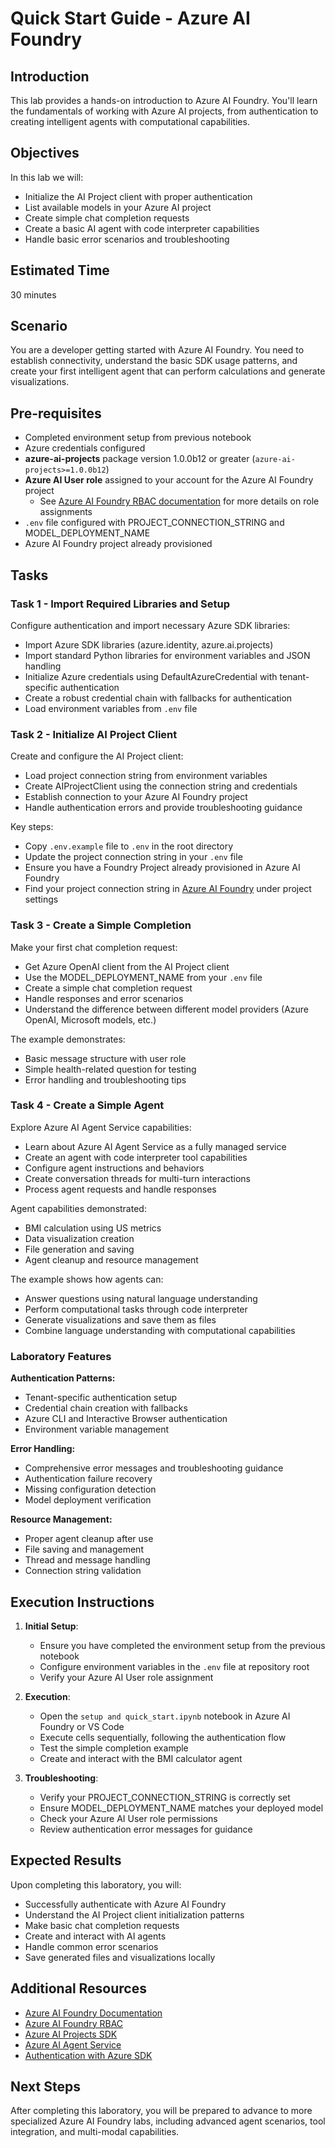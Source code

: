 # Quick Start Guide - Azure AI Foundry

## Introduction 

This lab provides a hands-on introduction to Azure AI Foundry. You'll learn the fundamentals of working with Azure AI projects, from authentication to creating intelligent agents with computational capabilities.

## Objectives 
In this lab we will:
- Initialize the AI Project client with proper authentication
- List available models in your Azure AI project
- Create simple chat completion requests
- Create a basic AI agent with code interpreter capabilities
- Handle basic error scenarios and troubleshooting

## Estimated Time 

30 minutes 

## Scenario

You are a developer getting started with Azure AI Foundry. You need to establish connectivity, understand the basic SDK usage patterns, and create your first intelligent agent that can perform calculations and generate visualizations.

## Pre-requisites

- Completed environment setup from previous notebook
- Azure credentials configured
- **azure-ai-projects** package version 1.0.0b12 or greater (`azure-ai-projects>=1.0.0b12`)
- **Azure AI User role** assigned to your account for the Azure AI Foundry project
  - See [Azure AI Foundry RBAC documentation](https://learn.microsoft.com/en-us/azure/ai-foundry/concepts/rbac-azure-ai-foundry?pivots=fdp-project) for more details on role assignments
- `.env` file configured with PROJECT_CONNECTION_STRING and MODEL_DEPLOYMENT_NAME
- Azure AI Foundry project already provisioned

## Tasks





### Task 1 - Import Required Libraries and Setup

Configure authentication and import necessary Azure SDK libraries:
- Import Azure SDK libraries (azure.identity, azure.ai.projects)
- Import standard Python libraries for environment variables and JSON handling
- Initialize Azure credentials using DefaultAzureCredential with tenant-specific authentication
- Create a robust credential chain with fallbacks for authentication
- Load environment variables from `.env` file

### Task 2 - Initialize AI Project Client

Create and configure the AI Project client:
- Load project connection string from environment variables
- Create AIProjectClient using the connection string and credentials
- Establish connection to your Azure AI Foundry project
- Handle authentication errors and provide troubleshooting guidance

Key steps:
- Copy `.env.example` file to `.env` in the root directory
- Update the project connection string in your `.env` file
- Ensure you have a Foundry Project already provisioned in Azure AI Foundry
- Find your project connection string in [Azure AI Foundry](https://ai.azure.com) under project settings

### Task 3 - Create a Simple Completion

Make your first chat completion request:
- Get Azure OpenAI client from the AI Project client
- Use the MODEL_DEPLOYMENT_NAME from your `.env` file
- Create a simple chat completion request
- Handle responses and error scenarios
- Understand the difference between different model providers (Azure OpenAI, Microsoft models, etc.)

The example demonstrates:
- Basic message structure with user role
- Simple health-related question for testing
- Error handling and troubleshooting tips

### Task 4 - Create a Simple Agent

Explore Azure AI Agent Service capabilities:
- Learn about Azure AI Agent Service as a fully managed service
- Create an agent with code interpreter tool capabilities
- Configure agent instructions and behaviors
- Create conversation threads for multi-turn interactions
- Process agent requests and handle responses

Agent capabilities demonstrated:
- BMI calculation using US metrics
- Data visualization creation
- File generation and saving
- Agent cleanup and resource management

The example shows how agents can:
- Answer questions using natural language understanding
- Perform computational tasks through code interpreter
- Generate visualizations and save them as files
- Combine language understanding with computational capabilities

### Laboratory Features

**Authentication Patterns:**
- Tenant-specific authentication setup
- Credential chain creation with fallbacks
- Azure CLI and Interactive Browser authentication
- Environment variable management

**Error Handling:**
- Comprehensive error messages and troubleshooting guidance
- Authentication failure recovery
- Missing configuration detection
- Model deployment verification

**Resource Management:**
- Proper agent cleanup after use
- File saving and management
- Thread and message handling
- Connection string validation

## Execution Instructions

1. **Initial Setup**:
   - Ensure you have completed the environment setup from the previous notebook
   - Configure environment variables in the `.env` file at repository root
   - Verify your Azure AI User role assignment

2. **Execution**:
   - Open the `setup and quick_start.ipynb` notebook in Azure AI Foundry or VS Code
   - Execute cells sequentially, following the authentication flow
   - Test the simple completion example
   - Create and interact with the BMI calculator agent

3. **Troubleshooting**:
   - Verify your PROJECT_CONNECTION_STRING is correctly set
   - Ensure MODEL_DEPLOYMENT_NAME matches your deployed model
   - Check your Azure AI User role permissions
   - Review authentication error messages for guidance

## Expected Results

Upon completing this laboratory, you will:
- Successfully authenticate with Azure AI Foundry
- Understand the AI Project client initialization patterns
- Make basic chat completion requests
- Create and interact with AI agents
- Handle common error scenarios
- Save generated files and visualizations locally

## Additional Resources

- [Azure AI Foundry Documentation](https://learn.microsoft.com/azure/ai-foundry/)
- [Azure AI Foundry RBAC](https://learn.microsoft.com/en-us/azure/ai-foundry/concepts/rbac-azure-ai-foundry)
- [Azure AI Projects SDK](https://learn.microsoft.com/python/api/azure-ai-projects/)
- [Azure AI Agent Service](https://learn.microsoft.com/azure/ai-foundry/concepts/ai-agents)
- [Authentication with Azure SDK](https://learn.microsoft.com/python/api/azure-identity/)

## Next Steps

After completing this laboratory, you will be prepared to advance to more specialized Azure AI Foundry labs, including advanced agent scenarios, tool integration, and multi-modal capabilities.

